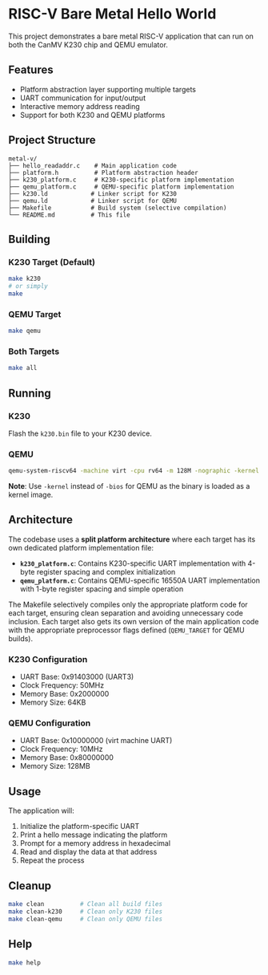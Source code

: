 # RISC-V Bare Metal Hello World

This project demonstrates a bare metal RISC-V application that can run on both the CanMV K230 chip and QEMU emulator.

## Features

- Platform abstraction layer supporting multiple targets
- UART communication for input/output
- Interactive memory address reading
- Support for both K230 and QEMU platforms

## Project Structure

```
metal-v/
├── hello_readaddr.c    # Main application code
├── platform.h          # Platform abstraction header
├── k230_platform.c     # K230-specific platform implementation
├── qemu_platform.c     # QEMU-specific platform implementation
├── k230.ld            # Linker script for K230
├── qemu.ld            # Linker script for QEMU
├── Makefile           # Build system (selective compilation)
└── README.md          # This file
```

## Building

### K230 Target (Default)
```bash
make k230
# or simply
make
```

### QEMU Target
```bash
make qemu
```

### Both Targets
```bash
make all
```

## Running

### K230
Flash the `k230.bin` file to your K230 device.

### QEMU
```bash
qemu-system-riscv64 -machine virt -cpu rv64 -m 128M -nographic -kernel qemu.bin
```

**Note**: Use `-kernel` instead of `-bios` for QEMU as the binary is loaded as a kernel image.

## Architecture

The codebase uses a **split platform architecture** where each target has its own dedicated platform implementation file:

- **`k230_platform.c`**: Contains K230-specific UART implementation with 4-byte register spacing and complex initialization
- **`qemu_platform.c`**: Contains QEMU-specific 16550A UART implementation with 1-byte register spacing and simple operation

The Makefile selectively compiles only the appropriate platform code for each target, ensuring clean separation and avoiding unnecessary code inclusion. Each target also gets its own version of the main application code with the appropriate preprocessor flags defined (`QEMU_TARGET` for QEMU builds).

### K230 Configuration
- UART Base: 0x91403000 (UART3)
- Clock Frequency: 50MHz
- Memory Base: 0x2000000
- Memory Size: 64KB

### QEMU Configuration
- UART Base: 0x10000000 (virt machine UART)
- Clock Frequency: 10MHz
- Memory Base: 0x80000000
- Memory Size: 128MB

## Usage

The application will:
1. Initialize the platform-specific UART
2. Print a hello message indicating the platform
3. Prompt for a memory address in hexadecimal
4. Read and display the data at that address
5. Repeat the process

## Cleanup

```bash
make clean          # Clean all build files
make clean-k230     # Clean only K230 files
make clean-qemu     # Clean only QEMU files
```

## Help

```bash
make help
```
